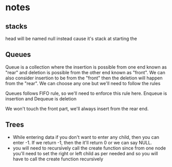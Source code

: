 # notes 

## stacks

head will be named null instead cause it's stack
at starting the 

## Queues

Queue is a collection where the insertion is possible from one end known as "rear" and deletion is possible from the other end known as "front". We can also consider insertion to be from the "front" then the deletion will happen from the "rear". We can choose any one but we'll need to follow the rules

Queues follows FIFO rule, so we'll need to enforce this rule here. Enqueue is insertion and Dequeue is deletion

We won't touch the front part, we'll always insert from the rear end. 


## Trees

<!-- - Trees will be like the DLL and the child which doesn't have any -->
- While entering data if you don't want to enter any child, then you can enter -1. If we return -1, then the it'll return 0 or we can say NULL.
- you will need to recursively call the create function since from one node you'll need to set the right or left child as per needed and so you will have to call the create function recursively